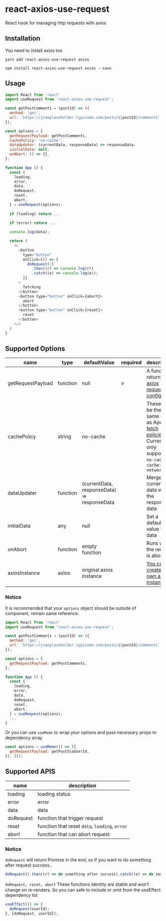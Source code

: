 # react-axios-use-request
React hook for managing http requests with axios

## Installation
You need to install axios too

`yarn add react-axios-use-request axios`

`npm install react-axios-use-request axios --save`

## Usage
```js
import React from 'react'
import useRequest from 'react-axios-use-request';

const getPostComments = (postId) => ({
  method: 'get',
  url: `https://jsonplaceholder.typicode.com/posts/${postId}/comments`,
});

const options = {
  getRequestPayload: getPostComments,
  cachePolicy: 'no-cache',
  dataUpdater: (currentData, responseData) => responseData,
  initialData: null,
  onAbort: () => {},
};

function App () {
  const {
    loading,
    error,
    data,
    doRequest,
    reset,
    abort,
  } = useRequest(options);
  
  if (loading) return ...

  if (error) return ...
  
  console.log(data);

  return (
    <>
      <button
        type="button"
        onClick={() => {
          doRequest(1)
            .then((r) => console.log(r))
            .catch((e) => console.log(e));
        }}
      >
        fetching
      </button>
      <button type="button" onClick={abort}>
        abort
      </button>
      <button type="button" onClick={reset}>
        reset
      </button>
    </>
  )
} 
```
## Supported Options
| name | type | defaultValue | required | description |
| -- | -- | -- | -- | -- |
| getRequestPayload | function | null | v | A function return [axios request config](https://github.com/axios/axios#request-config) |
| cachePolicy | string | no-cache | | These will be the same ones as Apollo's [fetch policies](https://www.apollographql.com/docs/react/api/react/hoc/#optionsfetchpolicy). Currently only supports `no-cache` or `cache-and-network` |
| dataUpdater | function | (currentData, responseData) => responseData | | Merges the current data with the response data |
| initialData | any | null | | Set a default value for data |
| onAbort | function | empty function | | Runs when the request is aborted |
| axiosInstance | axios | original axios instance | | [You can create your own axios instance](https://github.com/axios/axios#creating-an-instance) |

### Notice
It is recommended that your `options` object should be outside of component, remain same reference.
```js
import React from 'react'
import useRequest from 'react-axios-use-request';

const getPostComments = (postId) => ({
  method: 'get',
  url: `https://jsonplaceholder.typicode.com/posts/${postId}/comments`,
});

const options = {
  getRequestPayload: getPostComments,
};

function App () {
  const {
    loading,
    error,
    data,
    doRequest,
    reset,
    abort,
  } = useRequest(options);
  ...
} 
```
Or you can use `useMemo` to wrap your options and pass necessary props to dependency array
```js
const options = useMemo(() => ({
  getRequestPayload: getPostViaUserId,
}), []);
```

## Supported APIS
| name | description |
| -- | -- |
| loading | loading status |
| error | error |
| data | data |
| doRequest | function that trigger request |
| reset | function that reset `data`, `loading`, `error` |
| abort | function that can abort request |

### Notice
`doRequest` will return Promise in the end, so if you want to do something after request success..
```js
doRequest().then((r) => do something after success).catch((e) => do something when error)
```

`doRequest`、`reset`、`abort` These functions identity are stable and won’t change on re-renders.
So you can safe to include or omit from the useEffect dependency list
```js
useEffect(() => {
  doRequest(userId);
}, [doRequest, userId]);
```
